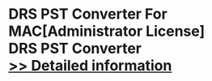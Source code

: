# DRS PST Converter For MAC[Administrator License]<br />DRS PST Converter<br />[>> Detailed information](https://secure.shareit.com/shareit/product.html?productid=301004876&affiliateid=200057808)